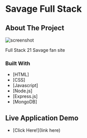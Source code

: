 # Savage Full Stack
 
## About The Project
![screenshot](https://www.gabe-dev.com/images/toDoExpress.png)

Full Stack 21 Savage fan site


### Built With

* [HTML]
* [CSS]
* [Javascript]
* [Node.js]
* [Express.js]
* [MongoDB]


## Live Application Demo

* [Click Here!](link here)
